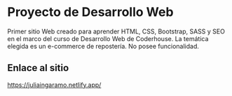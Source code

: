 # Proyecto de Desarrollo Web 

  Primer sitio Web creado para aprender HTML, CSS, Bootstrap, SASS y SEO en el marco del curso de Desarrollo Web de Coderhouse. La temática elegida es un e-commerce de repostería. No posee funcionalidad.

## Enlace al sitio

 https://juliaingaramo.netlify.app/
